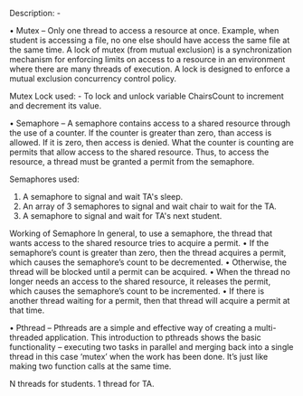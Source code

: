 Description: -

•	Mutex – Only one thread to access a resource at once. Example, when student is accessing a file, no one else should have access the same file at the same time. A lock of mutex (from mutual exclusion) is a synchronization mechanism for enforcing limits on access to a resource in an environment where there are many threads of execution. A lock is designed to enforce a mutual exclusion concurrency control policy.

Mutex Lock used: -
To lock and unlock variable ChairsCount to increment and decrement its value.

•	Semaphore – A semaphore contains access to a shared resource through the use of a counter. If the counter is greater than zero, than access is allowed. If it is zero, then access is denied. What the counter is counting are permits that allow access to the shared resource. Thus, to access the resource, a thread must be granted a permit from the semaphore.  

Semaphores used:
1) A semaphore to signal and wait TA's sleep.
2) An array of 3 semaphores to signal and wait chair to wait for the TA.
3) A semaphore to signal and wait for TA's next student.

Working of Semaphore
In general, to use a semaphore, the thread that wants access to the shared resource tries to acquire a permit.
•	If the semaphore’s count is greater than zero, then the thread acquires a permit, which causes the semaphore’s count to be decremented.
•	Otherwise, the thread will be blocked until a permit can be acquired.
•	When the thread no longer needs an access to the shared resource, it releases the permit, which causes the semaphore’s count to be incremented.
•	If there is another thread waiting for a permit, then that thread will acquire a permit at that time.
 
•	Pthread – Pthreads are a simple and effective way of creating a multi-threaded application. This introduction to pthreads shows the basic functionality – executing two tasks in parallel and merging back into a single thread in this case ‘mutex’ when the work has been done. It’s just like making two function calls at the same time.

N threads for students.
1 thread for TA.

